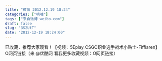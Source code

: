 ```yaml
---
title: "微博 2012.12.19 18:24"
categories: ["嘀咕"]
tags: ["来自微博 weibo.com"]
draft: false
slug: "3S2UtT"
date: "2012-12-19 18:24:00"
---
```


<p>已收藏，推荐大家观看！【视频：5Eplay_CSGO职业选手战术小贴士-Fifflaren】O网页链接（来 @优酷网 看我更多收藏视频：O网页链接） ​​​​</p>
